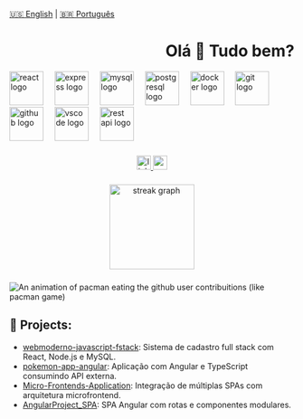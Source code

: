 [🇺🇸 English](./README_EN.md) | [🇧🇷 Português](./README.md)

<h1 align="right">Olá 👋 Tudo bem?</h1>

  <img src="https://skillicons.dev/icons?i=react" height="60" alt="react logo" />
  <img width="12" />
  <img src="https://skillicons.dev/icons?i=express" height="60" alt="express logo" />
  <img width="12" />
  <img src="https://skillicons.dev/icons?i=mysql" height="60" alt="mysql logo" />
  <img width="12" />
  <img src="https://skillicons.dev/icons?i=postgres" height="60" alt="postgresql logo" />
  <img width="12" />
  <img src="https://skillicons.dev/icons?i=docker" height="60" alt="docker logo" />
  <img width="12" />
  <img src="https://skillicons.dev/icons?i=git" height="60" alt="git logo" />
  <img width="12" />
  <img src="https://skillicons.dev/icons?i=github" height="60" alt="github logo" />
  <img width="12" />
  <img src="https://skillicons.dev/icons?i=vscode" height="60" alt="vscode logo" />
 <img width="12" />
  <img src="https://img.icons8.com/external-flat-juicy-fish/60/external-api-coding-and-development-flat-flat-juicy-fish.png" height="60" alt="rest api logo" />
  <img width="12" />
  
###

<div align="center">
<a href="https://linkedin.com/in/marcelonovello" target="_blank">
  <img src="https://img.shields.io/static/v1?message=LinkedIn&logo=linkedin&label=&color=0077B5&logoColor=white&labelColor=&style=for-the-badge" height="25" alt="linkedin logo" />
</a>

<a href="mailto:mardevfstack@gmail.com">
  <img src="https://img.shields.io/static/v1?message=Gmail&logo=gmail&label=&color=D14836&logoColor=white&labelColor=&style=for-the-badge" height="25" alt="gmail logo" />
</a>

</div>

###

<div align="center">
  <img src="https://streak-stats.demolab.com?user=marcelonovello&locale=en&mode=daily&theme=dracula&hide_border=false&border_radius=5&order=3" height="150" alt="streak graph"  />
  </div>

###

<picture>
  <source media="(prefers-color-scheme: dark)" srcset="https://raw.githubusercontent.com/marcelonovello/marcelonovello/output/pacman-contribution-graph-dark.svg">
  <source media="(prefers-color-scheme: light)" srcset="https://raw.githubusercontent.com/marcelonovello/marcelonovello/output/pacman-contribution-graph.svg">
  <img class="w-full" alt="An animation of pacman eating the github user contribuitions (like pacman game)" src="/assets/pacman.svg">
</picture>
</div>

## 📂 Projects:

- [webmoderno-javascript-fstack](https://github.com/marcelonovello/webmoderno-javascript-fstack): Sistema de cadastro full stack com React, Node.js e MySQL.
- [pokemon-app-angular](https://github.com/marcelonovello/pokemon-app-angular): Aplicação com Angular e TypeScript consumindo API externa.
- [Micro-Frontends-Application](https://github.com/marcelonovello/Micro-Frontends-Application): Integração de múltiplas SPAs com arquitetura microfrontend.
- [AngularProject_SPA](https://github.com/marcelonovello/AngularProject_SPA): SPA Angular com rotas e componentes modulares.

